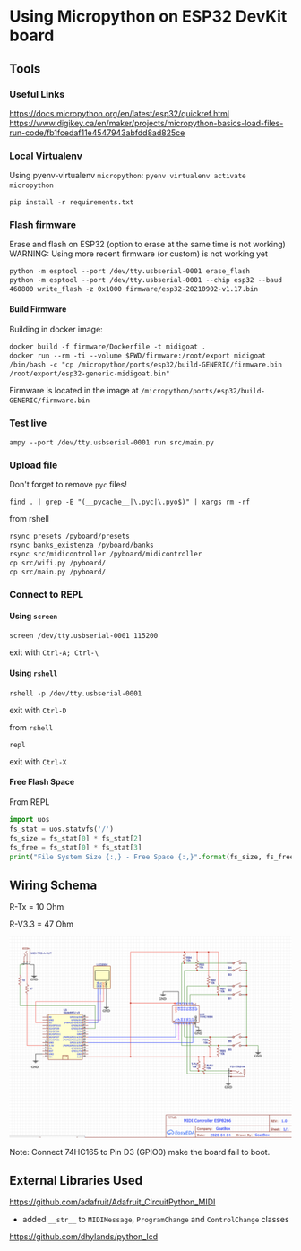 # Using Micropython on ESP32 DevKit board

## Tools

### Useful Links

https://docs.micropython.org/en/latest/esp32/quickref.html
https://www.digikey.ca/en/maker/projects/micropython-basics-load-files-run-code/fb1fcedaf11e4547943abfdd8ad825ce

### Local Virtualenv

Using pyenv-virtualenv `micropython`: `pyenv virtualenv activate micropython`

```shell
pip install -r requirements.txt
```

### Flash firmware

Erase and flash on ESP32 (option to erase at the same time is not working)
WARNING: Using more recent firmware (or custom) is not working yet

```shell
python -m esptool --port /dev/tty.usbserial-0001 erase_flash
python -m esptool --port /dev/tty.usbserial-0001 --chip esp32 --baud 460800 write_flash -z 0x1000 firmware/esp32-20210902-v1.17.bin
```

#### Build Firmware

Building in docker image:

```shell
docker build -f firmware/Dockerfile -t midigoat .
docker run --rm -ti --volume $PWD/firmware:/root/export midigoat /bin/bash -c "cp /micropython/ports/esp32/build-GENERIC/firmware.bin /root/export/esp32-generic-midigoat.bin"
```

Firmware is located in the image at `/micropython/ports/esp32/build-GENERIC/firmware.bin`

### Test live

```shell
ampy --port /dev/tty.usbserial-0001 run src/main.py
```

### Upload file

Don't forget to remove `pyc` files!

```shell
find . | grep -E "(__pycache__|\.pyc|\.pyo$)" | xargs rm -rf
```

from rshell

```
rsync presets /pyboard/presets
rsync banks_existenza /pyboard/banks
rsync src/midicontroller /pyboard/midicontroller
cp src/wifi.py /pyboard/
cp src/main.py /pyboard/
```

### Connect to REPL

#### Using `screen`

```shell
screen /dev/tty.usbserial-0001 115200
```
exit with `Ctrl-A; Ctrl-\`

#### Using `rshell`

```shell
rshell -p /dev/tty.usbserial-0001
```
exit with `Ctrl-D`

from `rshell`
```shell
repl
```
exit with `Ctrl-X`

#### Free Flash Space

From REPL

```python
import uos
fs_stat = uos.statvfs('/')
fs_size = fs_stat[0] * fs_stat[2]
fs_free = fs_stat[0] * fs_stat[3]
print("File System Size {:,} - Free Space {:,}".format(fs_size, fs_free))
```

## Wiring Schema

R-Tx = 10 Ohm

R-V3.3 = 47 Ohm

![diagram](img/diagram.png)

Note: Connect 74HC165 to Pin D3 (GPIO0) make the board fail to boot.

## External Libraries Used

https://github.com/adafruit/Adafruit_CircuitPython_MIDI
- added `__str__` to `MIDIMessage`, `ProgramChange` and `ControlChange` classes

https://github.com/dhylands/python_lcd
